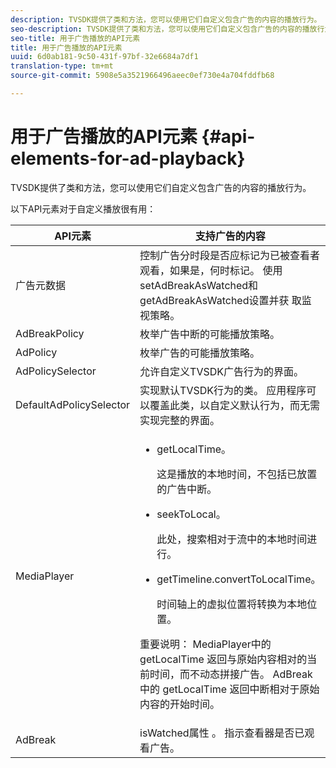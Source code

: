 ```yaml
---
description: TVSDK提供了类和方法，您可以使用它们自定义包含广告的内容的播放行为。
seo-description: TVSDK提供了类和方法，您可以使用它们自定义包含广告的内容的播放行为。
seo-title: 用于广告播放的API元素
title: 用于广告播放的API元素
uuid: 6d0ab181-9c50-431f-97bf-32e6684a7df1
translation-type: tm+mt
source-git-commit: 5908e5a3521966496aeec0ef730e4a704fddfb68

---
```



# 用于广告播放的API元素 {#api-elements-for-ad-playback}

TVSDK提供了类和方法，您可以使用它们自定义包含广告的内容的播放行为。

以下API元素对于自定义播放很有用：

<table id="table_B07E373B9D2B425AB36466B1D42411AD"> 
 <thead> 
  <tr> 
   <th colname="col1" class="entry"> API元素 </th> 
   <th colname="col2" class="entry"> 支持广告的内容 </th> 
  </tr> 
 </thead>
 <tbody> 
  <tr> 
   <td colname="col1"><span class="codeph"> 广告元数据</span> </td> 
   <td colname="col2">控制广告分时段是否应标记为已被查看者观看，如果是，何时标记。 使用setAdBreakAsWatched和getAdBreakAsWatched设置并获 <span class="codeph"> 取监视策略</span><span class="codeph"></span>。 </td> 
  </tr> 
  <tr> 
   <td colname="col1"><span class="codeph"> AdBreakPolicy</span> </td> 
   <td colname="col2"> 枚举广告中断的可能播放策略。 </td> 
  </tr> 
  <tr> 
   <td colname="col1"><span class="codeph"> AdPolicy</span> </td> 
   <td colname="col2"> 枚举广告的可能播放策略。 </td> 
  </tr> 
  <tr> 
   <td colname="col1"><span class="codeph"> AdPolicySelector</span> </td> 
   <td colname="col2"> 允许自定义TVSDK广告行为的界面。 </td> 
  </tr> 
  <tr> 
   <td colname="col1"><span class="codeph"> DefaultAdPolicySelector</span> </td> 
   <td colname="col2"> 实现默认TVSDK行为的类。 应用程序可以覆盖此类，以自定义默认行为，而无需实现完整的界面。 </td> 
  </tr> 
  <tr> 
   <td colname="col1"><span class="codeph"> MediaPlayer</span> </td> 
   <td colname="col2"> 
    <ul id="ul_37700A741403448A8760FDDA68B099AA"> 
     <li id="li_B465170D449E49489C5924572BEEB4A5"><span class="codeph"> getLocalTime</span>。 <p>这是播放的本地时间，不包括已放置的广告中断。 </p> </li> 
     <li id="li_D9D68CF428904BB2B84E1BCE828A90DC"><span class="codeph"> seekToLocal</span>。 <p>此处，搜索相对于流中的本地时间进行。 </p> </li> 
     <li id="li_9DBCA75537DC4824AA66B53A3FA28812"><span class="codeph"> getTimeline.convertToLocalTime</span>。 <p>时间轴上的虚拟位置将转换为本地位置。 </p> </li> 
    </ul> <p>重要说明： <span class="codeph"> MediaPlayer中的</span> getLocalTime <span class="codeph"></span> 返回与原始内容相对的当前时间，而不动态拼接广告。 <span class="codeph"> AdBreak中的</span> getLocalTime <span class="codeph"></span> 返回中断相对于原始内容的开始时间。 </p> </td> 
  </tr> 
  <tr> 
   <td colname="col1"><span class="codeph"> AdBreak</span> </td> 
   <td colname="col2"><span class="codeph"> isWatched属性</span> 。 指示查看器是否已观看广告。 </td> 
  </tr> 
 </tbody> 
</table>

